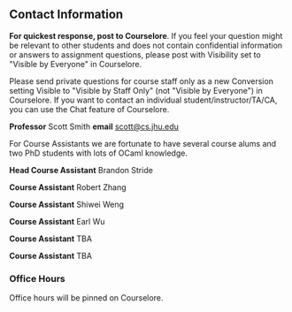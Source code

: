 ## Contact Information

**For quickest response, post to Courselore**.
If you feel your question might be relevant to other students and does not contain confidential information or answers to assignment questions, please post with Visibility set to "Visible by Everyone" in Courselore.

Please send private questions for course staff only as a new Conversion setting Visible to "Visible by Staff Only" (not "Visible by Everyone") in Courselore.  If you want to contact an individual student/instructor/TA/CA, you can use the Chat feature of Courselore.

**Professor** Scott Smith
**email** [scott@cs.jhu.edu](mailto:scott@cs.jhu.edu)

For Course Assistants we are fortunate to have several course alums and two PhD students with lots of OCaml knowledge.

**Head Course Assistant** Brandon Stride

**Course Assistant** Robert Zhang

**Course Assistant** Shiwei Weng

**Course Assistant** Earl Wu

**Course Assistant** TBA

**Course Assistant** TBA


### Office Hours

Office hours will be pinned on Courselore.






